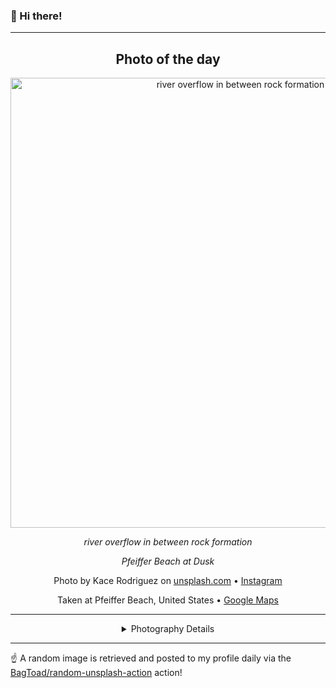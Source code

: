 ### 👋 Hi there!

----
<div align="center">

## Photo of the day
  
  <a href="https://unsplash.com/photos/river-overflow-in-between-rock-formation-p3OzJuT_Dks"><img width="720" src="https://images.unsplash.com/photo-1461301214746-1e109215d6d3?crop=entropy&cs=tinysrgb&fit=max&fm=jpg&ixid=M3w1NTI0NDl8MHwxfHJhbmRvbXx8fHx8fHx8fDE3MTI0Njk2NDB8&ixlib=rb-4.0.3&q=80&w=1080" alt="river overflow in between rock formation"></a>
  
  <em>river overflow in between rock formation</em>
  
  <em>Pfeiffer Beach at Dusk</em>

  Photo by Kace  Rodriguez on [unsplash.com](https://unsplash.com/) • [Instagram](https://instagram.com/kacelogik)
  
  Taken at Pfeiffer Beach, United States • [Google Maps](https://www.google.com/maps/search/?api=1&query=36.2381316,-121.8162251)
  
  ---
  
<details>
<summary>Photography Details</summary>
  
| Parameter     | Value |
| ------------- | ----- |
| Camera Model  | X100S |
| Exposure Time | 3 |
| Aperture      | 16.0 |
| Focal Length  | 23.0 |
| ISO           | 200 |
| Location      | Pfeiffer Beach, United States (United States) |
| Coordinates   | Latitude 36.2381316, Longitude -121.8162251 |

### Map

```geojson
        {
            "type": "FeatureCollection",
            "features": [
                {
                    "type": "Feature",
                    "properties": {},
                    "geometry": {
                        "coordinates": [
                            -121.8162251,
                            36.2381316
                        ],
                        "type": "Point"
                    },
                    "id": 1
                },
                {
                    "type": "Feature",
                    "properties": {},
                    "geometry": {
                        "coordinates": [
                            [
                                -121.5162251,
                                36.5381316
                            ],
                            [
                                -121.5162251,
                                35.938131600000006
                            ],
                            [
                                -122.1162251,
                                35.938131600000006
                            ],
                            [
                                -122.1162251,
                                36.5381316
                            ],
                            [
                                -121.5162251,
                                36.5381316
                            ]
                        ],
                        "type": "LineString"
                    }
                }
            ]
        }
```

</details>

</div>

----

☝️ A random image is retrieved and posted to my profile daily via the [BagToad/random-unsplash-action](https://github.com/BagToad/random-unsplash-action) action!
